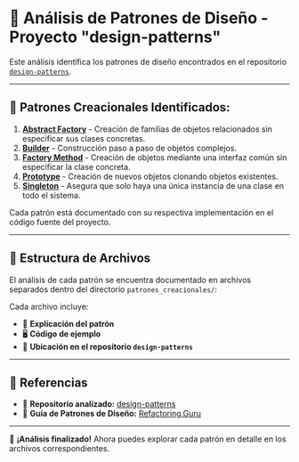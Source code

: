 # 📝 Análisis de Patrones de Diseño - Proyecto "design-patterns"

Este análisis identifica los patrones de diseño encontrados en el repositorio [`design-patterns`](https://github.com/dannyj182/design-patterns).

---

## 📌 Patrones Creacionales Identificados:

1. **[Abstract Factory](patrones_creacionales/abstract_factory.md)** - Creación de familias de objetos relacionados sin especificar sus clases concretas.
2. **[Builder](patrones_creacionales/builder.md)** - Construcción paso a paso de objetos complejos.
3. **[Factory Method](patrones_creacionales/factory_method.md)** - Creación de objetos mediante una interfaz común sin especificar la clase concreta.
4. **[Prototype](patrones_creacionales/prototype.md)** - Creación de nuevos objetos clonando objetos existentes.
5. **[Singleton](patrones_creacionales/singleton.md)** - Asegura que solo haya una única instancia de una clase en todo el sistema.

Cada patrón está documentado con su respectiva implementación en el código fuente del proyecto.

---

## 📂 Estructura de Archivos

El análisis de cada patrón se encuentra documentado en archivos separados dentro del directorio `patrones_creacionales/`:


Cada archivo incluye:
- 📖 **Explicación del patrón**
- 🖥️ **Código de ejemplo**
- 📌 **Ubicación en el repositorio `design-patterns`**

---

## 🔗 Referencias
- 📂 **Repositorio analizado:** [design-patterns](https://github.com/dannyj182/design-patterns)
- 📖 **Guía de Patrones de Diseño:** [Refactoring.Guru](https://refactoring.guru/design-patterns)

---
🚀 **¡Análisis finalizado!** Ahora puedes explorar cada patrón en detalle en los archivos correspondientes.

